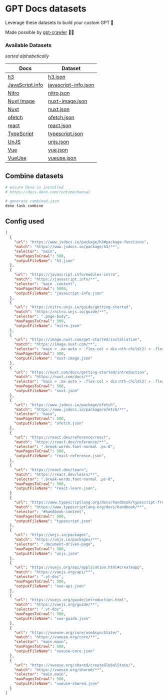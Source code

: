 # GPT Docs datasets

Leverage these datasets to build your custom GPT 🤖 

Made possible by [gpt-crawler](https://github.com/BuilderIO/gpt-crawler) 🙏🏻


### Available Datasets
*sorted alphabetically*

| Docs                                           | Dataset                                                 |
| ---------------------------------------------- | ------------------------------------------------------- |
| [h3](https://www.jsdocs.io/package/h3)         | [h3.json](./datasets/h3.json)                           |
| [JavaScript.info](https://javascript.info)     | [javascript-info.json](./datasets/javascript-info.json) |
| [Nitro](https://nitro.unjs.io)                 | [nitro.json](./datasets/nitro.json)                     |
| [Nuxt Image](https://image.nuxt.com)           | [nuxt-image.json](./datasets/nuxt-image.json)           |
| [Nuxt](https://nuxt.com)                       | [nuxt.json](./datasets/nuxt.json)                       |
| [ofetch](https://www.jsdocs.io/package/ofetch) | [ofetch.json](./datasets/ofetch.json)                   |
| [react](https://react.dev)                     | [react.json](./datasets/react.json)                     |
| [TypeScript](https://www.typescriptlang.org)   | [typescript.json](./datasets/typescript.json)           |
| [UnJS](https://unjs.io)                        | [unjs.json](./datasets/unjs.json)                       |
| [Vue](https://vuejs.org)                       | [vue.json](./datasets/vue.json)                         |
| [VueUse](https://vueuse.org)                   | [vueuse.json](./datasets/vueuse.json)                   |


## Combine datasets

```bash
# ensure Deno is installed
# https://docs.deno.com/runtime/manual

# generate combined.json
deno task combine
```


## Config used 
```json
[
  {
    "url": "https://www.jsdocs.io/package/h3#package-functions",
    "match": "https://www.jsdocs.io/package/h3/**",
    "selector": "main",
    "maxPagesToCrawl": 500,
    "outputFileName": "h3.json"
  },
  {
    "url": "https://javascript.info/modules-intro",
    "match": "https://javascript.info/**",
    "selector": "main .content",
    "maxPagesToCrawl": 5000,
    "outputFileName": "javascript-info.json"
  },
  {
    "url": "https://nitro.unjs.io/guide/getting-started",
    "match": "https://nitro.unjs.io/guide/**",
    "selector": ".page-body",
    "maxPagesToCrawl": 500,
    "outputFileName": "nitro.json"
  },
  {
    "url": "https://image.nuxt.com/get-started/installation",
    "match": "https://image.nuxt.com/**",
    "selector": "main > .mx-auto > .flex-col > div:nth-child(2) > .flex-col > div:nth-child(1)",
    "maxPagesToCrawl": 500,
    "outputFileName": "nuxt-image.json"
  },
  {
    "url": "https://nuxt.com/docs/getting-started/introduction",
    "match": "https://nuxt.com/docs/**",
    "selector": "main > .mx-auto > .flex-col > div:nth-child(2) > .flex-col > div:nth-child(1)",
    "maxPagesToCrawl": 500,
    "outputFileName": "nuxt.json"
  },
  {
    "url": "https://www.jsdocs.io/package/ofetch",
    "match": "https://www.jsdocs.io/package/ofetch/**",
    "selector": "main",
    "maxPagesToCrawl": 500,
    "outputFileName": "ofetch.json"
  },
  {
    "url": "https://react.dev/reference/react",
    "match": "https://react.dev/reference/**",
    "selector": ".break-words.font-normal .ps-0",
    "maxPagesToCrawl": 500,
    "outputFileName": "react-reference.json",
  },
  {
    "url": "https://react.dev/learn",
    "match": "https://react.dev/learn/**",
    "selector": ".break-words.font-normal .ps-0",
    "maxPagesToCrawl": 500,
    "outputFileName": "react-learn.json",
  }
  {
    "url": "https://www.typescriptlang.org/docs/handbook/typescript-from-scratch.html",
    "match": "https://www.typescriptlang.org/docs/handbook/**",
    "selector": "#handbook-content",
    "maxPagesToCrawl": 500,
    "outputFileName": "typescript.json"
  },
  {
    "url": "https://unjs.io/packages",
    "match": "https://unjs.io/packages/**",
    "selector": ".document-driven-page",
    "maxPagesToCrawl": 500,
    "outputFileName": "unjs.json"
  },
  {
    "url": "https://vuejs.org/api/application.html#createapp",
    "match": "https://vuejs.org/api/**",
    "selector": ".vt-doc",
    "maxPagesToCrawl": 500,
    "outputFileName": "vue-api.json"
  },
  {
    "url": "https://vuejs.org/guide/introduction.html",
    "match": "https://vuejs.org/guide/**",
    "selector": ".vt-doc",
    "maxPagesToCrawl": 500,
    "outputFileName": "vue-guide.json"
  },
  {
    "url": "https://vueuse.org/core/useAsyncState/",
    "match": "https://vueuse.org/core/**",
    "selector": "main.main",
    "maxPagesToCrawl": 500,
    "outputFileName": "vueuse-core.json"
  },
  {
    "url": "https://vueuse.org/shared/createGlobalState/",
    "match": "https://vueuse.org/shared/**",
    "selector": "main.main",
    "maxPagesToCrawl": 500,
    "outputFileName": "vueuse-shared.json"
  }
]
```
